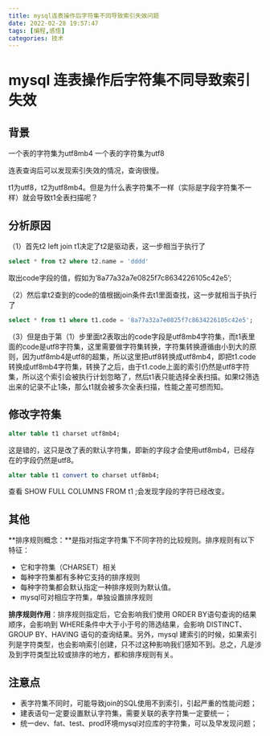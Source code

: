 ```yaml
---
title: mysql连表操作后字符集不同导致索引失效问题
date: 2022-02-28 19:57:47
tags: [编程,感悟]
categories: 技术
---
```

# mysql 连表操作后字符集不同导致索引失效

## 背景

一个表的字符集为utf8mb4
一个表的字符集为utf8

连表查询后可以发现索引失效的情况，查询很慢。

t1为utf8，t2为utf8mb4。但是为什么表字符集不一样（实际是字段字符集不一样）就会导致t1全表扫描呢？

## 分析原因

（1）首先t2 left join t1决定了t2是驱动表，这一步相当于执行了

```sql
select * from t2 where t2.name = 'dddd'
```

取出code字段的值，假如为’8a77a32a7e0825f7c8634226105c42e5’;

（2）然后拿t2查到的code的值根据join条件去t1里面查找，这一步就相当于执行了

```sql
select * from t1 where t1.code = '8a77a32a7e0825f7c8634226105c42e5';
```

（3）但是由于第（1）步里面t2表取出的code字段是utf8mb4字符集，而t1表里面的code是utf8字符集，这里需要做字符集转换，字符集转换遵循由小到大的原则，因为utf8mb4是utf8的超集，所以这里把utf8转换成utf8mb4，即把t1.code转换成utf8mb4字符集，转换了之后，由于t1.code上面的索引仍然是utf8字符集，所以这个索引会被执行计划忽略了，然后t1表只能选择全表扫描。如果t2筛选出来的记录不止1条，那么t1就会被多次全表扫描，性能之差可想而知。

## 修改字符集

```sql
alter table t1 charset utf8mb4;
```

这是错的，这只是改了表的默认字符集，即新的字段才会使用utf8mb4，已经存在的字段仍然是utf8。

```sql
alter table t1 convert to charset utf8mb4;
```

查看 SHOW FULL COLUMNS FROM t1 ;会发现字段的字符已经改变。

## 其他
**排序规则概念：**是指对指定字符集下不同字符的比较规则。排序规则有以下特征：
- 它和字符集（CHARSET）相关
- 每种字符集都有多种它支持的排序规则
- 每种字符集都会默认指定一种排序规则为默认值。
- mysql可对相应字符集，单独设置排序规则

**排序规则作用**：排序规则指定后，它会影响我们使用 ORDER BY语句查询的结果顺序，会影响到 WHERE条件中大于小于号的筛选结果，会影响 DISTINCT、GROUP BY、HAVING 语句的查询结果。另外，mysql 建索引的时候，如果索引列是字符类型，也会影响索引创建，只不过这种影响我们感知不到。总之，凡是涉及到字符类型比较或排序的地方，都和排序规则有关。

## 注意点

- 表字符集不同时，可能导致join的SQL使用不到索引，引起严重的性能问题；
- 建表语句一定要设置默认字符集，需要关联的表字符集一定要统一；
- 统一dev、fat、test、prod环境mysql对应库的字符集，可以及早发现问题；